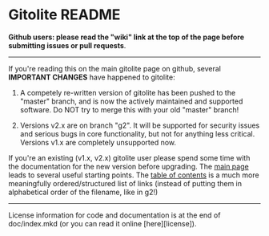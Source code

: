 # Gitolite README

**Github users: please read the "wiki" link at the top of the page before
submitting issues or pull requests**.

----

If you're reading this on the main gitolite page on github, several
**IMPORTANT CHANGES** have happened to gitolite:

1.  A competely re-written version of gitolite has been pushed to the "master"
    branch, and is now the actively maintained and supported software.  Do NOT
    try to merge this with your old "master" branch!

2.  Versions v2.x are on branch "g2".  It will be supported for security
    issues and serious bugs in core functionality, but not for anything less
    critical.  Versions v1.x are completely unsupported now.

If you're an existing (v1.x, v2.x) gitolite user please spend some time with
the documentation for the new version before upgrading.  The [main page][h-mp]
leads to several useful starting points.  The [table of contents][h-mt] is a
much more meaningfully ordered/structured list of links (instead of putting
them in alphabetical order of the filename, like in g2!)

[h-mp]: http://sitaramc.github.com/gitolite/
[h-mt]: http://sitaramc.github.com/gitolite/master-toc.html

----

License information for code and documentation is at the end of doc/index.mkd
(or you can read it online [here][license]).
